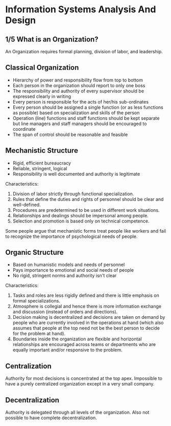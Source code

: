 Information Systems Analysis And Design
===

1/5 What is an Organization?
---
An Organization requires formal planning, division of labor, and leadership. 

Classical Organization
---
- Hierarchy of power and responsibility flow from top to bottom
- Each person in the organization should report to only one boss
- The responsibility and authority of every supervisor should be expressed clearly in writing
- Every person is responsible for the acts of her/his sub-ordinates
- Every person should be assigned a single function (or as less functions as possible) based on specialization and skills of the person
- Operation (line) functions and staff functions should be kept separate but line managers and staff managers should be encouraged to coordinate
- The span of control should be reasonable and feasible

Mechanistic Structure
---
- Rigid, efficient bureaucracy
- Reliable, stringent, logical
- Responsibility is well documented and authority is legitimate

Characteristics:

1. Division of labor strictly through functional specialization.
2. Rules that define the duties and rights of personnel should be clear and well-defined.
3. Procedures are predetermined to be used in different work situations.
4. Relationships and dealings should be impersonal among people.
5. Selection and promotion is based only on technical competence.

Some people argue that mechanistic forms treat people like workers and fail to recognize the importance of psychological needs of people. 

Organic Structure
---
- Based on humanistic models and needs of personnel
- Pays importance to emotional and social needs of people
- No rigid, stringent norms and authority isn't clear

Characteristics:

1. Tasks and roles are less rigidly defined and there is little emphasis on formal specializations.
2. Atmosphere is collegial and hence there is more information exchange and discussion (instead of orders and directions).
3. Decision making is decentralized and decisions are taken on demand by people who are currently involved in the operations at hand (which also assumes that people at the top need not be the best person to decide for the problem at hand).
4. Boundaries inside the organization are flexible and horizontal relationships are encouraged across teams or departments who are equally important and/or responsive to the problem. 

Centralization
---
Authority for most decisions is concentrated at the top apex. Impossible to have a purely centralized organization except in a very small company.

Decentralization
---
Authority is delegated through all levels of the organization. Also not possible to have complete decentralization.
